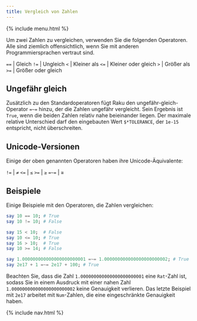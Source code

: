 ```yaml
---
title: Vergleich von Zahlen
---
```


{% include menu.html %}

Um zwei Zahlen zu vergleichen, verwenden Sie die folgenden Operatoren. Alle sind ziemlich offensichtlich, wenn Sie mit anderen Programmiersprachen vertraut sind.

`==` | Gleich
`!=` | Ungleich
`<` | Kleiner als
`<=` | Kleiner oder gleich
`>` | Größer als
`>=` | Größer oder gleich

## Ungefähr gleich

Zusätzlich zu den Standardoperatoren fügt Raku den ungefähr-gleich-Operator `=~=` hinzu, der die Zahlen ungefähr vergleicht. Sein Ergebnis ist `True`, wenn die beiden Zahlen relativ nahe beieinander liegen. Der maximale relative Unterschied darf den eingebauten Wert `$*TOLERANCE`, der `1e-15` entspricht, nicht überschreiten.

## Unicode-Versionen

Einige der oben genannten Operatoren haben ihre Unicode-Äquivalente:

`!=` | `≠`
`<=` | `≤`
`>=` | `≥`
`=~=` | `≅`

## Beispiele

Einige Beispiele mit den Operatoren, die Zahlen vergleichen:

```raku
say 10 == 10; # True
say 10 != 10; # False

say 15 < 10;  # False
say 10 <= 10; # True
say 16 > 10;  # True
say 10 >= 14; # False

say 1.000000000000000000000001 =~= 1.000000000000000000000002; # True
say 2e17 + 1 =~= 2e17 + 100; # True
```

Beachten Sie, dass die Zahl `1.000000000000000000000001` eine `Rat`-Zahl ist, sodass Sie in einem Ausdruck mit einer nahen Zahl `1.000000000000000000000002` keine Genauigkeit verlieren. Das letzte Beispiel mit `2e17` arbeitet mit `Num`-Zahlen, die eine eingeschränkte Genauigkeit haben.

{% include nav.html %}